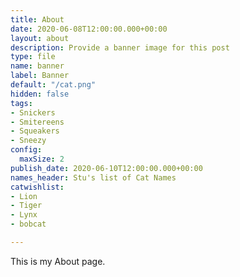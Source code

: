 ```yaml
---
title: About
date: 2020-06-08T12:00:00.000+00:00
layout: about
description: Provide a banner image for this post
type: file
name: banner
label: Banner
default: "/cat.png"
hidden: false
tags:
- Snickers
- Smitereens
- Squeakers
- Sneezy
config:
  maxSize: 2
publish_date: 2020-06-10T12:00:00.000+00:00
names_header: Stu's list of Cat Names
catwishlist:
- Lion
- Tiger
- Lynx
- bobcat

---
```

This is my About page.
